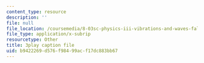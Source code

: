 ```yaml
---
content_type: resource
description: ''
file: null
file_location: /coursemedia/8-03sc-physics-iii-vibrations-and-waves-fall-2016/b9422269d576f98499acf17dc883bb67_RhIh1zw0-BM.srt
file_type: application/x-subrip
resourcetype: Other
title: 3play caption file
uid: b9422269-d576-f984-99ac-f17dc883bb67
---
```

